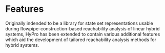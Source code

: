 Features
========

Originally indended to be a library for state set representations usable during flowpipe-construction-based reachability analysis of linear hybrid systems, HyPro has been extended to contain various additional features which aid the development of tailored reachability analysis methods for hybrid systems.
